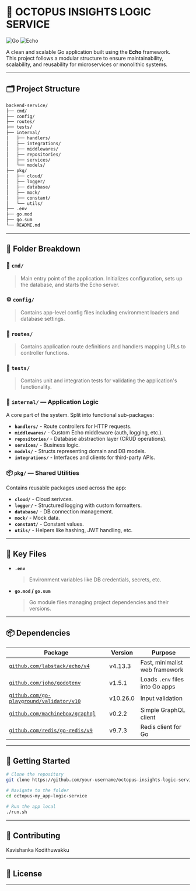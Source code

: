 # 🐙 OCTOPUS INSIGHTS LOGIC SERVICE

![Go](https://img.shields.io/badge/Go-1.20+-00ADD8?logo=go)
![Echo](https://img.shields.io/badge/Echo-Framework-3A86FF)
<!-- ![Build](https://github.com/kavishankha/octopus-insights-logic-service/actions/workflows/ci.yml/badge.svg)
![Last Commit](https://img.shields.io/github/last-commit/kavishankha/octopus-insights-logic-service.svg)
![PRs](https://img.shields.io/github/issues-pr/kavishankha/octopus-insights-logic-service.svg)
![Release](https://img.shields.io/github/v/release/kavishankha/octopus-insights-logic-service.svg) -->

A clean and scalable Go application built using the **Echo** framework.  
This project follows a modular structure to ensure maintainability, scalability, and reusability for microservices or monolithic systems.

---

## 🗂️ Project Structure

```bash
backend-service/
├── cmd/
├── config/
├── routes/
├── tests/
├── internal/
│   ├── handlers/
│   ├── integrations/
│   ├── middlewares/
│   ├── repositories/
│   ├── services/
│   └── models/
├── pkg/
│   ├── cloud/
│   ├── logger/
│   ├── database/
│   ├── mock/
│   ├── constant/
│   └── utils/
├── .env
├── go.mod
├── go.sum
└── README.md
```

---

## 📁 Folder Breakdown

### 🧩 `cmd/`
> Main entry point of the application. Initializes configuration, sets up the database, and starts the Echo server.

### ⚙️ `config/`
> Contains app-level config files including environment loaders and database settings.

### 📌 `routes/`
> Contains application route definitions and handlers mapping URLs to controller functions.

### 🧾 `tests/`
> Contains unit and integration tests for validating the application's functionality.

### 🔐 `internal/` — Application Logic
A core part of the system. Split into functional sub-packages:

- **`handlers/`** - Route controllers for HTTP requests.
- **`middlewares/`** - Custom Echo middleware (auth, logging, etc.).
- **`repositories/`** - Database abstraction layer (CRUD operations).
- **`services/`** - Business logic.
- **`models/`** - Structs representing domain and DB models.
- **`integrations/`** - Interfaces and clients for third-party APIs.

### 📦 `pkg/` — Shared Utilities
Contains reusable packages used across the app:

- **`cloud/`** - Cloud serivces.
- **`logger/`** - Structured logging with custom formatters.
- **`database/`** - DB connection management.
- **`mock/`** - Mock data.
- **`constant/`** - Constant values.
- **`utils/`** - Helpers like hashing, JWT handling, etc.

---

## 📄 Key Files

- **`.env`**  
  > Environment variables like DB credentials, secrets, etc.

- **`go.mod` / `go.sum`**  
  > Go module files managing project dependencies and their versions.

---




## 📦 Dependencies

| Package                                                              | Version     | Purpose                                      |
|----------------------------------------------------------------------|-------------|----------------------------------------------|
| [`github.com/labstack/echo/v4`](https://echo.labstack.com)          | v4.13.3     | Fast, minimalist web framework               |
| [`github.com/joho/godotenv`](https://github.com/joho/godotenv)      | v1.5.1      | Loads `.env` files into Go apps              |
| [`github.com/go-playground/validator/v10`](https://github.com/go-playground/validator) | v10.26.0 | Input validation                             |
| [`github.com/machinebox/graphql`](https://github.com/machinebox/graphql) | v0.2.2  | Simple GraphQL client                        |
| [`github.com/redis/go-redis/v9`](https://github.com/redis/go-redis) | v9.7.3      | Redis client for Go                          |


---
## 🚧 Getting Started

```bash
# Clone the repository
git clone https://github.com/your-username/octopus-insights-logic-service.git

# Navigate to the folder
cd octopus-my_app-logic-service

# Run the app local
./run.sh
```

---

## 💬 Contributing
Kavishanka Kodithuwakku


---

## 📜 License



---
